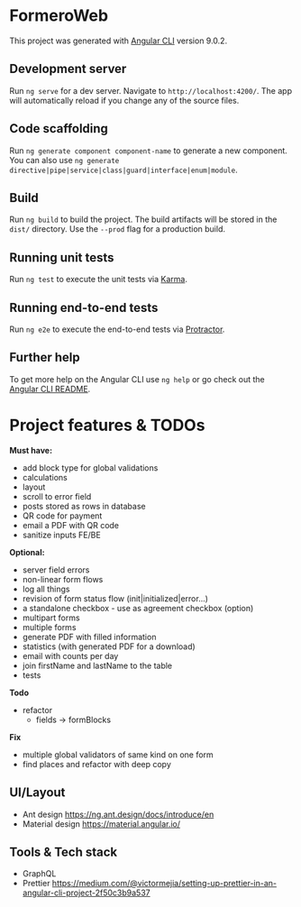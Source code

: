 # FormeroWeb

This project was generated with [Angular CLI](https://github.com/angular/angular-cli) version 9.0.2.

## Development server

Run `ng serve` for a dev server. Navigate to `http://localhost:4200/`. The app will automatically reload if you change any of the source files.

## Code scaffolding

Run `ng generate component component-name` to generate a new component. You can also use `ng generate directive|pipe|service|class|guard|interface|enum|module`.

## Build

Run `ng build` to build the project. The build artifacts will be stored in the `dist/` directory. Use the `--prod` flag for a production build.

## Running unit tests

Run `ng test` to execute the unit tests via [Karma](https://karma-runner.github.io).

## Running end-to-end tests

Run `ng e2e` to execute the end-to-end tests via [Protractor](http://www.protractortest.org/).

## Further help

To get more help on the Angular CLI use `ng help` or go check out the [Angular CLI README](https://github.com/angular/angular-cli/blob/master/README.md).

# Project features & TODOs

**Must have:**
* add block type for global validations
* calculations
* layout
* scroll to error field
* posts stored as rows in database
* QR code for payment
* email a PDF with QR code
* sanitize inputs FE/BE

**Optional:**
* server field errors
* non-linear form flows
* log all things
* revision of form status flow (init|initialized|error...)
* a standalone checkbox - use as agreement checkbox (option)
* multipart forms
* multiple forms
* generate PDF with filled information
* statistics (with generated PDF for a download)
* email with counts per day
* join firstName and lastName to the table 
* tests

**Todo**
* refactor
    - fields -> formBlocks

**Fix**
* multiple global validators of same kind on one form
* find places and refactor with deep copy 

## UI/Layout
* Ant design https://ng.ant.design/docs/introduce/en
* Material design https://material.angular.io/

## Tools & Tech stack
* GraphQL
* Prettier https://medium.com/@victormejia/setting-up-prettier-in-an-angular-cli-project-2f50c3b9a537
